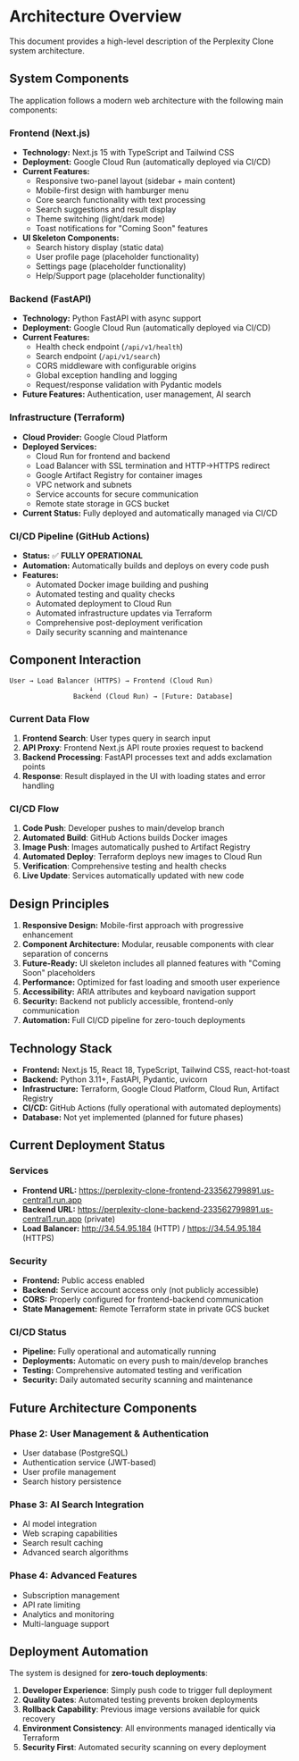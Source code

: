 # Architecture Overview

This document provides a high-level description of the Perplexity Clone system architecture.

## System Components

The application follows a modern web architecture with the following main components:

### Frontend (Next.js)
- **Technology:** Next.js 15 with TypeScript and Tailwind CSS
- **Deployment:** Google Cloud Run (automatically deployed via CI/CD)
- **Current Features:** 
  - Responsive two-panel layout (sidebar + main content)
  - Mobile-first design with hamburger menu
  - Core search functionality with text processing
  - Search suggestions and result display
  - Theme switching (light/dark mode)
  - Toast notifications for "Coming Soon" features
- **UI Skeleton Components:**
  - Search history display (static data)
  - User profile page (placeholder functionality)
  - Settings page (placeholder functionality)
  - Help/Support page (placeholder functionality)

### Backend (FastAPI)
- **Technology:** Python FastAPI with async support
- **Deployment:** Google Cloud Run (automatically deployed via CI/CD)
- **Current Features:**
  - Health check endpoint (`/api/v1/health`)
  - Search endpoint (`/api/v1/search`)
  - CORS middleware with configurable origins
  - Global exception handling and logging
  - Request/response validation with Pydantic models
- **Future Features:** Authentication, user management, AI search

### Infrastructure (Terraform)
- **Cloud Provider:** Google Cloud Platform
- **Deployed Services:**
  - Cloud Run for frontend and backend
  - Load Balancer with SSL termination and HTTP→HTTPS redirect
  - Google Artifact Registry for container images
  - VPC network and subnets
  - Service accounts for secure communication
  - Remote state storage in GCS bucket
- **Current Status:** Fully deployed and automatically managed via CI/CD

### CI/CD Pipeline (GitHub Actions)
- **Status:** ✅ **FULLY OPERATIONAL**
- **Automation:** Automatically builds and deploys on every code push
- **Features:**
  - Automated Docker image building and pushing
  - Automated testing and quality checks
  - Automated deployment to Cloud Run
  - Automated infrastructure updates via Terraform
  - Comprehensive post-deployment verification
  - Daily security scanning and maintenance

## Component Interaction

```
User → Load Balancer (HTTPS) → Frontend (Cloud Run)
                    ↓
                Backend (Cloud Run) → [Future: Database]
```

### Current Data Flow
1. **Frontend Search**: User types query in search input
2. **API Proxy**: Frontend Next.js API route proxies request to backend
3. **Backend Processing**: FastAPI processes text and adds exclamation points
4. **Response**: Result displayed in the UI with loading states and error handling

### CI/CD Flow
1. **Code Push**: Developer pushes to main/develop branch
2. **Automated Build**: GitHub Actions builds Docker images
3. **Image Push**: Images automatically pushed to Artifact Registry
4. **Automated Deploy**: Terraform deploys new images to Cloud Run
5. **Verification**: Comprehensive testing and health checks
6. **Live Update**: Services automatically updated with new code

## Design Principles

1. **Responsive Design:** Mobile-first approach with progressive enhancement
2. **Component Architecture:** Modular, reusable components with clear separation of concerns
3. **Future-Ready:** UI skeleton includes all planned features with "Coming Soon" placeholders
4. **Performance:** Optimized for fast loading and smooth user experience
5. **Accessibility:** ARIA attributes and keyboard navigation support
6. **Security:** Backend not publicly accessible, frontend-only communication
7. **Automation:** Full CI/CD pipeline for zero-touch deployments

## Technology Stack

- **Frontend:** Next.js 15, React 18, TypeScript, Tailwind CSS, react-hot-toast
- **Backend:** Python 3.11+, FastAPI, Pydantic, uvicorn
- **Infrastructure:** Terraform, Google Cloud Platform, Cloud Run, Artifact Registry
- **CI/CD:** GitHub Actions (fully operational with automated deployments)
- **Database:** Not yet implemented (planned for future phases)

## Current Deployment Status

### Services
- **Frontend URL:** https://perplexity-clone-frontend-233562799891.us-central1.run.app
- **Backend URL:** https://perplexity-clone-backend-233562799891.us-central1.run.app (private)
- **Load Balancer:** http://34.54.95.184 (HTTP) / https://34.54.95.184 (HTTPS)

### Security
- **Frontend:** Public access enabled
- **Backend:** Service account access only (not publicly accessible)
- **CORS:** Properly configured for frontend-backend communication
- **State Management:** Remote Terraform state in private GCS bucket

### CI/CD Status
- **Pipeline:** Fully operational and automatically running
- **Deployments:** Automatic on every push to main/develop branches
- **Testing:** Comprehensive automated testing and verification
- **Security:** Daily automated security scanning and maintenance

## Future Architecture Components

### Phase 2: User Management & Authentication
- User database (PostgreSQL)
- Authentication service (JWT-based)
- User profile management
- Search history persistence

### Phase 3: AI Search Integration
- AI model integration
- Web scraping capabilities
- Search result caching
- Advanced search algorithms

### Phase 4: Advanced Features
- Subscription management
- API rate limiting
- Analytics and monitoring
- Multi-language support

## Deployment Automation

The system is designed for **zero-touch deployments**:

1. **Developer Experience**: Simply push code to trigger full deployment
2. **Quality Gates**: Automated testing prevents broken deployments
3. **Rollback Capability**: Previous image versions available for quick recovery
4. **Environment Consistency**: All environments managed identically via Terraform
5. **Security First**: Automated security scanning on every deployment
